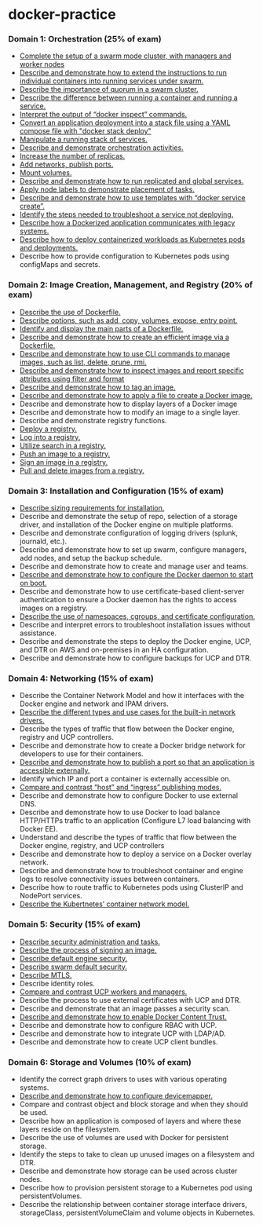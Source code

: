 # docker-practice

### Domain 1: Orchestration (25% of exam)

* [Complete the setup of a swarm mode cluster, with managers and worker nodes](data/1_Orchestration/complete_setup_swarm_mode_cluster_managers_worker_nodes.yaml)
* [Describe and demonstrate how to extend the instructions to run individual containers into running services under swarm.](data/1_Orchestration/extend_run_containers_to_services.yaml)
* [Describe the importance of quorum in a swarm cluster.](data/1_Orchestration/describe_importance_quorum_swarm_cluster.yaml)
* [Describe the difference between running a container and running a service.](data/1_Orchestration/describe_difference_between_running_container_and_service.yaml)
* [Interpret the output of “docker inspect” commands.](data/1_Orchestration/interpret_output_docker_inspect_commend.yaml)
* [Convert an application deployment into a stack file using a YAML compose file with "docker stack deploy"](data/1_Orchestration/convert_to_stack_file.yaml)
* [Manipulate a running stack of services.](data/1_Orchestration/manipulate_stacks.yaml)
* [Describe and demonstrate orchestration activities.](data/1_Orchestration/)
* [Increase the number of replicas.](data/1_Orchestration/increase_the_number_of_replicas.yaml)
* [Add networks, publish ports.](data/1_Orchestration/add_networks_publish_ports.yaml)
* [Mount volumes.](data/1_Orchestration/mount_volumes.yaml)
* [Describe and demonstrate how to run replicated and global services.](data/1_Orchestration/replicated_vs_global_services.yaml)
* [Apply node labels to demonstrate placement of tasks.](data/1_Orchestration/apply_node_labels_placement_tasks.yaml)
* [Describe and demonstrate how to use templates with “docker service create”.](data/1_Orchestration/use_templates_with_service_create.yaml)
* [Identify the steps needed to troubleshoot a service not deploying.](data/1_Orchestration/troubleshoot_service.yaml)
* [Describe how a Dockerized application communicates with legacy systems.](data/1_Orchestration/legacy_communication.yaml)
* [Describe how to deploy containerized workloads as Kubernetes pods and deployments.](data/1_Orchestration/k8s_pods_deployments.yaml)
* Describe how to provide configuration to Kubernetes pods using configMaps and secrets.

### Domain 2: Image Creation, Management, and Registry (20% of exam)

* [Describe the use of Dockerfile.](data/2_Image_creation_management_registry/describe_the_use_of_dockerfile.yaml)
* [Describe options, such as add, copy, volumes, expose, entry point.](data/2_Image_creation_management_registry/identify_display_main_parts_dockerfile.yaml)
* [Identify and display the main parts of a Dockerfile.](data/2_Image_creation_management_registry/identify_display_main_parts_dockerfile.yaml)
* [Describe and demonstrate how to create an efficient image via a Dockerfile.](data/2_Image_creation_management_registry/describe_demonstrate_how_create_efficient_image_via_dockerfile.yaml)
* [Describe and demonstrate how to use CLI commands to manage images, such as list, delete, prune, rmi.](data/2_Image_creation_management_registry/describe_demonstrate_how_use_cli_command_manage_images_list_delete_prune_rmi.yaml)
* [Describe and demonstrate how to inspect images and report specific attributes using filter and format](data/2_Image_creation_management_registry/describe_demonstrate_how_to_inspec_images_report_specifi_attributes_using_filter_format.yaml)
* [Describe and demonstrate how to tag an image.](data/2_Image_creation_management_registry/describe_demonstrate_how_to_tag_image.yaml)
* [Describe and demonstrate how to apply a file to create a Docker image.](data/2_Image_creation_management_registry/apply_file_create_image.yaml)
* Describe and demonstrate how to display layers of a Docker image
* Describe and demonstrate how to modify an image to a single layer.
* Describe and demonstrate registry functions.
* [Deploy a registry.](data/2_Image_creation_management_registry/deploy_registry.yaml)
* [Log into a registry.](data/2_Image_creation_management_registry/log_into_a_registry.yaml)
* [Utilize search in a registry.](data/2_Image_creation_management_registry/utilize_search_in_a_registry.yaml)
* [Push an image to a registry.](data/2_Image_creation_management_registry/push_an_image_to_a_registry.yaml)
* [Sign an image in a registry.](data/2_Image_creation_management_registry/sign_an_image_in_a_registry.yaml)
* [Pull and delete images from a registry.](data/2_Image_creation_management_registry/pull_delete_images_registry.yaml)

### Domain 3: Installation and Configuration (15% of exam)

* [Describe sizing requirements for installation.](data/3_installation_and_configuration/describe_sizing_requirements_for_installation.yaml)
* Describe and demonstrate the setup of repo, selection of a storage driver, and installation of the Docker engine on multiple platforms.
* Describe and demonstrate configuration of logging drivers (splunk, journald, etc.).
* Describe and demonstrate how to set up swarm, configure managers, add nodes, and setup the backup schedule.
* Describe and demonstrate how to create and manage user and teams.
* [Describe and demonstrate how to configure the Docker daemon to start on boot.](data/3_installation_and_configuration/describe_demonstrate_how_configure_docker_daemon_start_boot.yaml)
* Describe and demonstrate how to use certificate-based client-server authentication to ensure a Docker daemon has the rights to access images on a registry.
* [Describe the use of namespaces, cgroups, and certificate configuration.](data/3_installation_and_configuration/describe_namespaces_cgroups_certificates.yaml)
* Describe and interpret errors to troubleshoot installation issues without assistance.
* Describe and demonstrate the steps to deploy the Docker engine, UCP, and DTR on AWS and on-premises in an HA configuration.
* Describe and demonstrate how to configure backups for UCP and DTR.

### Domain 4: Networking (15% of exam)

* Describe the Container Network Model and how it interfaces with the Docker engine and network and IPAM drivers.
* [Describe the different types and use cases for the built-in network drivers.](data/4_Networking/describe_different_types_use_cases_built_in_network_drivers.yaml)
* Describe the types of traffic that flow between the Docker engine, registry and UCP controllers.
* Describe and demonstrate how to create a Docker bridge network for developers to use for their containers.
* [Describe and demonstrate how to publish a port so that an application is accessible externally.](data/4_Networking/describe_demonstrate_publish_port_application_accessible_externally.yaml)
* Identify which IP and port a container is externally accessible on.
* [Compare and contrast “host” and “ingress” publishing modes.](data/4_Networking/compare_contrats_host_ingress_publishing_modes.yaml)
* Describe and demonstrate how to configure Docker to use external DNS.
* Describe and demonstrate how to use Docker to load balance HTTP/HTTPs traffic to an application (Configure L7 load balancing with Docker EE).
* Understand and describe the types of traffic that flow between the Docker engine, registry, and UCP controllers
* Describe and demonstrate how to deploy a service on a Docker overlay network.
* Describe and demonstrate how to troubleshoot container and engine logs to resolve connectivity issues between containers.
* Describe how to route traffic to Kubernetes pods using ClusterIP and NodePort services.
* [Describe the Kubertnetes’ container network model.](data/4_Networking/describe_kubernetes_container_network_model.yaml)

### Domain 5: Security (15% of exam)

* [Describe security administration and tasks.](data/5_Security/describe_security_administration_tasks.yaml)
* [Describe the process of signing an image.](data/5_Security/describe_process_signing_image.yaml)
* [Describe default engine security.](data/5_Security/describe_default_engine_security.yaml)
* [Describe swarm default security.](data/5_Security/swarm_default_security.yaml)
* [Describe MTLS.](data/5_Security/describe_mtls.yaml)
* Describe identity roles.
* [Compare and contrast UCP workers and managers.](data/5_Security/compare_contrast_ucp_workers_managers.yaml)
* Describe the process to use external certificates with UCP and DTR.
* Describe and demonstrate that an image passes a security scan.
* [Describe and demonstrate how to enable Docker Content Trust.](data/5_Security/describe_demonstrate_how_enable_docker_content_trust.yaml)
* Describe and demonstrate how to configure RBAC with UCP.
* Describe and demonstrate how to integrate UCP with LDAP/AD.
* Describe and demonstrate how to create UCP client bundles.

### Domain 6: Storage and Volumes (10% of exam)

* Identify the correct graph drivers to uses with various operating systems.
* [Describe and demonstrate how to configure devicemapper.](data/6_storage_and_volumes/describe_demonstrate_how_to_configure_devicemapper.yaml)
* Compare and contrast object and block storage and when they should be used.
* Describe how an application is composed of layers and where these layers reside on the filesystem.
* Describe the use of volumes are used with Docker for persistent storage.
* Identify the steps to take to clean up unused images on a filesystem and DTR.
* Describe and demonstrate how storage can be used across cluster nodes.
* Describe how to provision persistent storage to a Kubernetes pod using persistentVolumes.
* Describe the relationship between container storage interface drivers, storageClass, persistentVolumeClaim and volume objects in Kubernetes.

